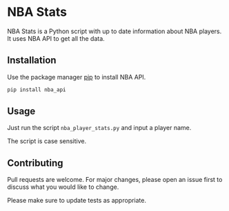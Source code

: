 # NBA Stats

NBA Stats is a Python script with up to date information about NBA players. It uses NBA API to get all the data.

## Installation

Use the package manager [pip](https://pip.pypa.io/en/stable/) to install NBA API.

```bash
pip install nba_api
```

## Usage

Just run the script `nba_player_stats.py` and input a player name.

The script is case sensitive.

## Contributing

Pull requests are welcome. For major changes, please open an issue first
to discuss what you would like to change.

Please make sure to update tests as appropriate.
